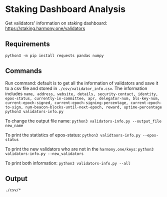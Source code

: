 # Staking Dashboard Analysis
Get validators' information on staking dashboard: https://staking.harmony.one/validators

## Requirements
`python3 -m pip install requests pandas numpy`

## Commands
Run command: default is to get all the information of validators and save it to a csv file and stored in `./csv/validator_info.csv`. The information includes `name, address, website, details, security-contact, identity, epos-status, currently-in-committee, apr, delegator-num, bls-key-num, current-epoch-signed, current-epoch-signing-percentage, current-epoch-to-sign, num-beacon-blocks-until-next-epoch, reward, uptime-percentage` `python3 validators-info.py`

To change the output file name: `python3 validators-info.py --output_file new_name`

To print the statistics of epos-status: `python3 validtaors-info.py --epos-status`

To print the new validators who are not in the `harmony.one/keys`: `python3 validators-info.py --new_validators`

To print both information: `python3 validators-info.py --all`

## Output
`./csv/*`

